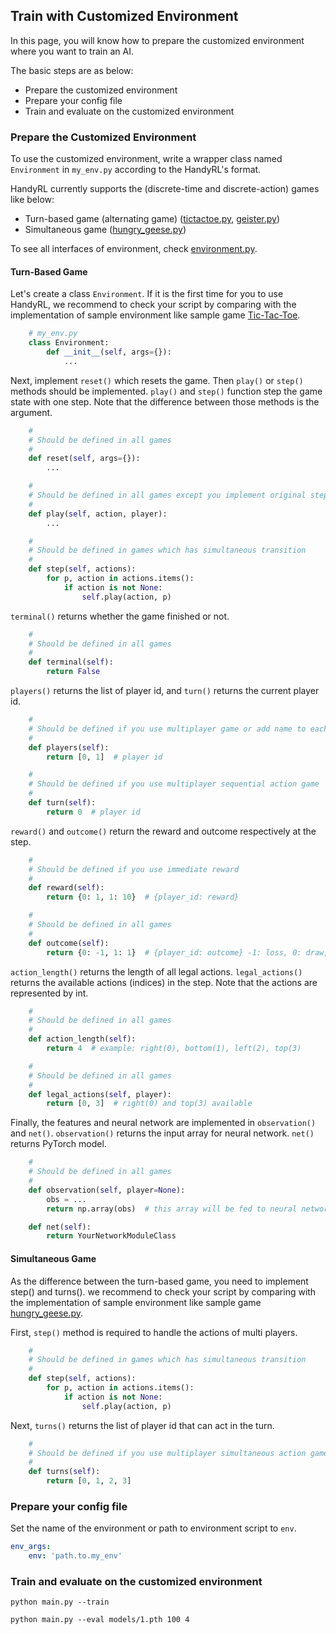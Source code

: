 ## Train with Customized Environment

In this page, you will know how to prepare the customized environment where you want to train an AI.

The basic steps are as below:
* Prepare the customized environment
* Prepare your config file
* Train and evaluate on the customized environment

### Prepare the Customized Environment

To use the customized environment, write a wrapper class named `Environment` in `my_env.py` according to the HandyRL's format.

HandyRL currently supports the (discrete-time and discrete-action) games like below:
* Turn-based game (alternating game) ([tictactoe.py](/handyrl/envs/tictactoe.py), [geister.py](/handyrl/envs/geister.py))
* Simultaneous game ([hungry_geese.py](/handyrl/envs/kaggle/hungry_geese.py))

To see all interfaces of environment, check [environment.py](/handyrl/environment.py).

#### Turn-Based Game

Let's create a class `Environment`. If it is the first time for you to use HandyRL, we recommend to check your script by comparing with the implementation of sample environment like sample game [Tic-Tac-Toe](/handyrl/envs/tictactoe.py).

```python
    # my_env.py
    class Environment:
        def __init__(self, args={}):
            ...
```

Next, implement `reset()` which resets the game. Then `play()` or `step()` methods should be implemented. `play()` and `step()` function step the game state with one step. Note that the difference between those methods is the argument.

```python
    #
    # Should be defined in all games
    #
    def reset(self, args={}):
        ...

    #
    # Should be defined in all games except you implement original step() function
    #
    def play(self, action, player):
        ...

    #
    # Should be defined in games which has simultaneous transition
    #
    def step(self, actions):
        for p, action in actions.items():
            if action is not None:
                self.play(action, p)
```

`terminal()` returns whether the game finished or not.
```py
    #
    # Should be defined in all games
    #
    def terminal(self):
        return False
```

`players()` returns the list of player id, and `turn()` returns the current player id.
```py
    #
    # Should be defined if you use multiplayer game or add name to each player
    #
    def players(self):
        return [0, 1]  # player id

    #
    # Should be defined if you use multiplayer sequential action game
    #
    def turn(self):
        return 0  # player id
```

`reward()` and `outcome()` return the reward and outcome respectively at the step.
```py
    #
    # Should be defined if you use immediate reward
    #
    def reward(self):
        return {0: 1, 1: 10}  # {player_id: reward}

    #
    # Should be defined in all games
    #
    def outcome(self):
        return {0: -1, 1: 1}  # {player_id: outcome} -1: loss, 0: draw, 1: win
```

`action_length()` returns the length of all legal actions. `legal_actions()` returns the available actions (indices) in the step. Note that the actions are represented by int.
```py
    #
    # Should be defined in all games
    #
    def action_length(self):
        return 4  # example: right(0), bottom(1), left(2), top(3)

    #
    # Should be defined in all games
    #
    def legal_actions(self, player):
        return [0, 3]  # right(0) and top(3) available
```

Finally, the features and neural network are implemented in `observation()` and `net()`. `observation()` returns the input array for neural network. `net()` returns PyTorch model.
```py
    #
    # Should be defined in all games
    #
    def observation(self, player=None):
        obs = ...
        return np.array(obs)  # this array will be fed to neural network

    def net(self):
        return YourNetworkModuleClass
```

#### Simultaneous Game

As the difference between the turn-based game, you need to implement step() and turns(). we recommend to check your script by comparing with the implementation of sample environment like sample game [hungry_geese.py](/handyrl/envs/kaggle/hungry_geese.py).

First, `step()` method is required to handle the actions of multi players.
```py
    #
    # Should be defined in games which has simultaneous transition
    #
    def step(self, actions):
        for p, action in actions.items():
            if action is not None:
                self.play(action, p)
```

Next, `turns()` returns the list of player id that can act in the turn.
```py
    #
    # Should be defined if you use multiplayer simultaneous action game
    #
    def turns(self):
        return [0, 1, 2, 3]
```


### Prepare your config file

Set the name of the environment or path to environment script to `env`.

```yaml
env_args:
    env: 'path.to.my_env'
```

### Train and evaluate on the customized environment

```
python main.py --train
```

```
python main.py --eval models/1.pth 100 4
```
